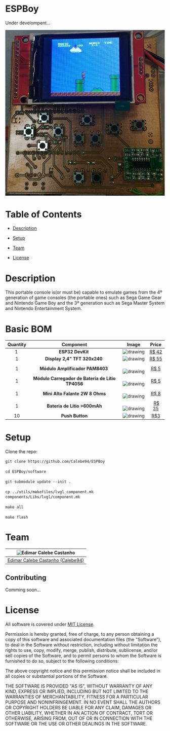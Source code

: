 # ESPBoy

Under develompent... 

![ESPBoy](https://github.com/Calebe94/ESPBoy/blob/master/resources/media/ESPBoy.jpg?raw=true)

# Table of Contents

* [Description](#description)

* [Setup](#setup)

* [Team](#team)

* [License](#license)

# Description

This portable console is(or must be) capable to emulate games from the 4º generation of game consoles (the portable ones) such as Sega Game Gear and Nintendo Game Boy and the 3º generation such as Sega Master System and Nintendo Entertainment System.

# Basic BOM

| Quantity | Component | Image | Price |
|:---:|:---:|:---:|:---:|
| 1  | **ESP32 DevKit** | <img src="https://user-images.githubusercontent.com/9260214/28747595-19a41090-7471-11e7-826c-42c28ea7ae6e.jpeg" alt="drawing" width="50px"/> | [R$ 42](https://produto.mercadolivre.com.br/MLB-984073556-esp32-modulo-wifi-bluetooth-dual-core-_JM) |
| 1 | **Display 2,4" TFT 320x240** | <img src="https://cdn.instructables.com/F6K/HE7N/HV9FW89M/F6KHE7NHV9FW89M.MEDIUM.jpg" alt="drawing" width="50px"/> | [R$ 55](https://produto.mercadolivre.com.br/MLB-938123113-display-lcd-24-tft-320x240-true-color-com-sdcard-_JM) |
| 1 | **Módulo Amplificador PAM8403** | <img src="http://img.dxcdn.com/productimages/sku_347324_1.jpg" alt="drawing" width="50px"/> | [R$ 5](https://produto.mercadolivre.com.br/MLB-1043419825-modulo-amplificador-som-estereo-2ch-3w3w-pam8403-arduino-_JM) |
| 1 | **Módulo Carregador de Bateria de Lítio TP4056** | <img src="https://encrypted-tbn0.gstatic.com/images?q=tbn:ANd9GcQA92OUxTKaQUOB_EKJUX6VIEH7u0vOoNI_9zUhEZbgWjft_AOv6A" alt="drawing" width="50px"/> | [R$ 5](https://produto.mercadolivre.com.br/MLB-891587521-tp4056-mini-usb-carregador-bateria-litio-1a-5v-lithium-_JM) |
| 1 | **Mini Alto Falante 2W 8 Ohms** | <img src="https://http2.mlstatic.com/D_NQ_NP_364815-MLB25313344771_012017-F.jpg" alt="drawing" width="50px"/> | [R$ 8](https://produto.mercadolivre.com.br/MLB-833938086-mini-alto-falante-28mm-2-wats-rms-8-ohms-eletrnicaarduino-_JM) |
| 1 | **Bateria de Litio >600mAh** | <img src="https://images-na.ssl-images-amazon.com/images/I/51MwOUWv5jL._SY355_.jpg" alt="drawing" width="50px"/> |  [R$ 35](https://produto.mercadolivre.com.br/MLB-1005574636-bateria-37v-400mah-litio-polimero-35038-_JM) |
| 10 | **Push Button** | <img src="https://uploads.filipeflop.com/2017/07/pushbutton3.jpg" alt="drawing" width="50px"/>| [R$3](https://www.filipeflop.com/produto/chave-tactil-push-button-x10-unidades/) |

# Setup

Clone the repo:

```
git clone https://github.com/Calebe94/ESPBoy

cd ESPBoy/software

git submodule update --init .

cp ../utils/makefiles/lvgl_component.mk components/Libs/lvgl/component.mk

make all

make flash
```


# Team

| <img src="https://github.com/Calebe94.png?size=200" alt="Edimar Calebe Castanho"> | 
|:---------------------------------------------------------------------------------:|
| [Edimar Calebe Castanho (Calebe94)](https://github.com/Calebe94)                  |

## Contributing

Comming soon...

# License

All software is covered under [MIT License](https://opensource.org/licenses/MIT).

Permission is hereby granted, free of charge, to any person obtaining a copy of this software and associated documentation files (the "Software"), to deal in the Software without restriction, including without limitation the rights to use, copy, modify, merge, publish, distribute, sublicense, and/or sell copies of the Software, and to permit persons to whom the Software is furnished to do so, subject to the following conditions:

The above copyright notice and this permission notice shall be included in all copies or substantial portions of the Software.

THE SOFTWARE IS PROVIDED "AS IS", WITHOUT WARRANTY OF ANY KIND, EXPRESS OR IMPLIED, INCLUDING BUT NOT LIMITED TO THE WARRANTIES OF MERCHANTABILITY, FITNESS FOR A PARTICULAR PURPOSE AND NONINFRINGEMENT. IN NO EVENT SHALL THE AUTHORS OR COPYRIGHT HOLDERS BE LIABLE FOR ANY CLAIM, DAMAGES OR OTHER LIABILITY, WHETHER IN AN ACTION OF CONTRACT, TORT OR OTHERWISE, ARISING FROM, OUT OF OR IN CONNECTION WITH THE SOFTWARE OR THE USE OR OTHER DEALINGS IN THE SOFTWARE.
